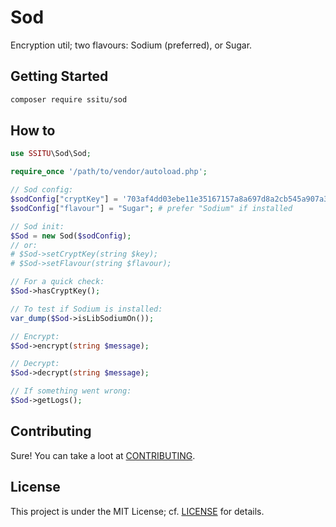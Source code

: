 
# Sod

Encryption util; two flavours: Sodium (preferred), or Sugar.

## Getting Started

```bash
composer require ssitu/sod
```

## How to

```php
use SSITU\Sod\Sod;

require_once '/path/to/vendor/autoload.php';

// Sod config:
$sodConfig["cryptKey"] = '703af4dd03ebe11e35167157a8a697d8a2cb545a907a38289f8a7ba19432a342';
$sodConfig["flavour"] = "Sugar"; # prefer "Sodium" if installed

// Sod init:
$Sod = new Sod($sodConfig);
// or:
# $Sod->setCryptKey(string $key);
# $Sod->setFlavour(string $flavour);

// For a quick check:
$Sod->hasCryptKey();

// To test if Sodium is installed:
var_dump($Sod->isLibSodiumOn());

// Encrypt:
$Sod->encrypt(string $message);

// Decrypt:
$Sod->decrypt(string $message);

// If something went wrong:
$Sod->getLogs();
```

## Contributing

Sure! You can take a loot at [CONTRIBUTING](CONTRIBUTING.md).

## License

This project is under the MIT License; cf. [LICENSE](LICENSE) for details.